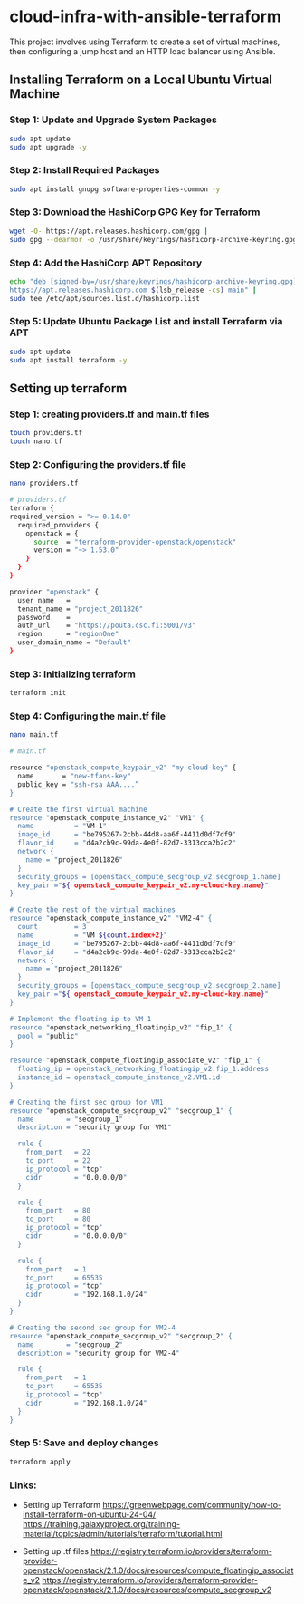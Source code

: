 # cloud-infra-with-ansible-terraform
This project involves using Terraform to create a set of virtual machines, then configuring a jump host and an HTTP load balancer using Ansible.

## Installing Terraform on a Local Ubuntu Virtual Machine

### Step 1: Update and Upgrade System Packages
```bash
sudo apt update
sudo apt upgrade -y
```

### Step 2: Install Required Packages
```bash
sudo apt install gnupg software-properties-common -y
```

### Step 3: Download the HashiCorp GPG Key for Terraform
```bash
wget -O- https://apt.releases.hashicorp.com/gpg |
sudo gpg --dearmor -o /usr/share/keyrings/hashicorp-archive-keyring.gpg
```

### Step 4: Add the HashiCorp APT Repository
```bash
echo "deb [signed-by=/usr/share/keyrings/hashicorp-archive-keyring.gpg]
https://apt.releases.hashicorp.com $(lsb_release -cs) main" |
sudo tee /etc/apt/sources.list.d/hashicorp.list
```

### Step 5: Update Ubuntu Package List and install Terraform via APT
```bash
sudo apt update
sudo apt install terraform -y
```

## Setting up terraform 

### Step 1: creating providers.tf and main.tf files
```bash
touch providers.tf 
touch nano.tf 
```
### Step 2: Configuring the providers.tf file 
```bash
nano providers.tf  

# providers.tf
terraform { 
required_version = ">= 0.14.0" 
  required_providers { 
    openstack = { 
      source  = "terraform-provider-openstack/openstack" 
      version = "~> 1.53.0" 
    } 
  } 
}

provider "openstack" { 
  user_name   =  
  tenant_name = "project_2011826" 
  password    =  
  auth_url    = "https://pouta.csc.fi:5001/v3" 
  region      = "regionOne" 
  user_domain_name = "Default" 
} 
```

### Step 3: Initializing terraform
```bash
terraform init
```

### Step 4: Configuring the main.tf file
```bash
nano main.tf

# main.tf

resource "openstack_compute_keypair_v2" "my-cloud-key" {  
  name       = "new-tfans-key"  
  public_key = "ssh-rsa AAA....”  
}  

# Create the first virtual machine   
resource "openstack_compute_instance_v2" "VM1" {  
  name          = "VM 1"  
  image_id      = "be795267-2cbb-44d8-aa6f-4411d0df7df9"  
  flavor_id     = "d4a2cb9c-99da-4e0f-82d7-3313cca2b2c2"  
  network {  
    name = "project_2011826"  
  }  
  security_groups = [openstack_compute_secgroup_v2.secgroup_1.name]  
  key_pair ="${ openstack_compute_keypair_v2.my-cloud-key.name}"  
}  

# Create the rest of the virtual machines  
resource "openstack_compute_instance_v2" "VM2-4" {  
  count         = 3  
  name          = "VM ${count.index+2}"  
  image_id      = "be795267-2cbb-44d8-aa6f-4411d0df7df9"  
  flavor_id     = "d4a2cb9c-99da-4e0f-82d7-3313cca2b2c2"  
  network {  
    name = "project_2011826"  
  }  
  security_groups = [openstack_compute_secgroup_v2.secgroup_2.name]  
  key_pair ="${ openstack_compute_keypair_v2.my-cloud-key.name}"  
}  

# Implement the floating ip to VM 1  
resource "openstack_networking_floatingip_v2" "fip_1" {  
  pool = "public"  
}  

resource "openstack_compute_floatingip_associate_v2" "fip_1" {  
  floating_ip = openstack_networking_floatingip_v2.fip_1.address  
  instance_id = openstack_compute_instance_v2.VM1.id  
}  

# Creating the first sec group for VM1  
resource "openstack_compute_secgroup_v2" "secgroup_1" {  
  name        = "secgroup_1"  
  description = "security group for VM1"  

  rule {  
    from_port   = 22  
    to_port     = 22  
    ip_protocol = "tcp"  
    cidr        = "0.0.0.0/0"  
  }  

  rule {  
    from_port   = 80  
    to_port     = 80  
    ip_protocol = "tcp"  
    cidr        = "0.0.0.0/0"  
  }  

  rule {  
    from_port   = 1  
    to_port     = 65535  
    ip_protocol = "tcp"  
    cidr        = "192.168.1.0/24"  
  }  
}  

# Creating the second sec group for VM2-4  
resource "openstack_compute_secgroup_v2" "secgroup_2" {  
  name        = "secgroup_2"  
  description = "security group for VM2-4"  

  rule {  
    from_port   = 1  
    to_port     = 65535  
    ip_protocol = "tcp"  
    cidr        = "192.168.1.0/24"  
  }  
} 
```

### Step 5: Save and deploy changes 
```bash
terraform apply 
```


### Links:
- Setting up Terraform
https://greenwebpage.com/community/how-to-install-terraform-on-ubuntu-24-04/
https://training.galaxyproject.org/training-material/topics/admin/tutorials/terraform/tutorial.html

- Setting up .tf files
https://registry.terraform.io/providers/terraform-provider-openstack/openstack/2.1.0/docs/resources/compute_floatingip_associate_v2
https://registry.terraform.io/providers/terraform-provider-openstack/openstack/2.1.0/docs/resources/compute_secgroup_v2
